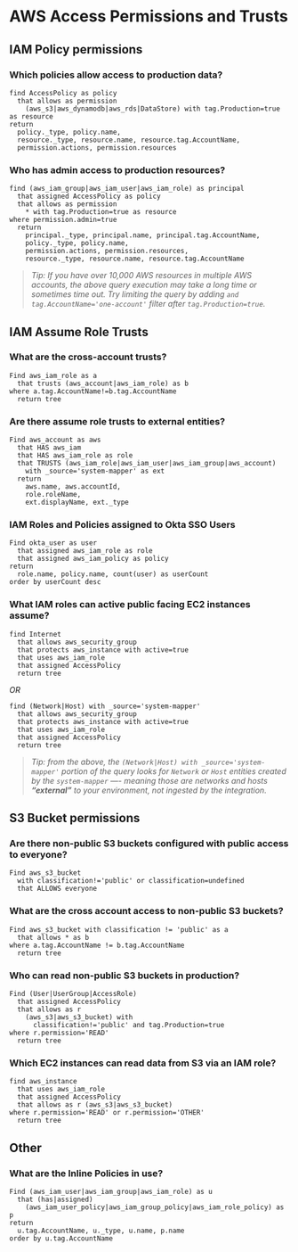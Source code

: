 
# AWS Access Permissions and Trusts

## IAM Policy permissions

### Which policies allow access to production data?

```j1ql
find AccessPolicy as policy
  that allows as permission
    (aws_s3|aws_dynamodb|aws_rds|DataStore) with tag.Production=true as resource
return
  policy._type, policy.name,
  resource._type, resource.name, resource.tag.AccountName,
  permission.actions, permission.resources
```

### Who has admin access to production resources?

```j1ql
find (aws_iam_group|aws_iam_user|aws_iam_role) as principal
  that assigned AccessPolicy as policy
  that allows as permission
    * with tag.Production=true as resource
where permission.admin=true
  return
    principal._type, principal.name, principal.tag.AccountName,
    policy._type, policy.name,
    permission.actions, permission.resources,
    resource._type, resource.name, resource.tag.AccountName
```

> _Tip: If you have over 10,000 AWS resources in multiple AWS accounts, the
above query execution may take a long time or sometimes time out. Try limiting
the query by adding `and tag.AccountName='one-account'` filter after
`tag.Production=true`._

## IAM Assume Role Trusts

### What are the cross-account trusts?

```j1ql
Find aws_iam_role as a
  that trusts (aws_account|aws_iam_role) as b
where a.tag.AccountName!=b.tag.AccountName
  return tree
```

### Are there assume role trusts to external entities?

```j1ql
Find aws_account as aws
  that HAS aws_iam
  that HAS aws_iam_role as role
  that TRUSTS (aws_iam_role|aws_iam_user|aws_iam_group|aws_account)
    with _source='system-mapper' as ext
  return
    aws.name, aws.accountId,
    role.roleName,
    ext.displayName, ext._type
```

### IAM Roles and Policies assigned to Okta SSO Users

```j1ql
Find okta_user as user
  that assigned aws_iam_role as role
  that assigned aws_iam_policy as policy
return
  role.name, policy.name, count(user) as userCount
order by userCount desc
```

### What IAM roles can active public facing EC2 instances assume?

```j1ql
find Internet
  that allows aws_security_group
  that protects aws_instance with active=true
  that uses aws_iam_role
  that assigned AccessPolicy
  return tree
```

_OR_

```j1ql
find (Network|Host) with _source='system-mapper'
  that allows aws_security_group
  that protects aws_instance with active=true
  that uses aws_iam_role
  that assigned AccessPolicy
  return tree
```

> _Tip: from the above, the `(Network|Host) with _source='system-mapper'`
portion of the query looks for `Network` or `Host` entities created by the
`system-mapper` —- meaning those are networks and hosts **“external”** to your
environment, not ingested by the integration._

## S3 Bucket permissions

### Are there non-public S3 buckets configured with public access to everyone?

```j1ql
Find aws_s3_bucket
  with classification!='public' or classification=undefined
  that ALLOWS everyone
```

### What are the cross account access to non-public S3 buckets?

```j1ql
Find aws_s3_bucket with classification != 'public' as a
  that allows * as b
where a.tag.AccountName != b.tag.AccountName
  return tree
```

### Who can read non-public S3 buckets in production?

```j1ql
Find (User|UserGroup|AccessRole)
  that assigned AccessPolicy
  that allows as r
    (aws_s3|aws_s3_bucket) with
      classification!='public' and tag.Production=true
where r.permission='READ'
  return tree
```

### Which EC2 instances can read data from S3 via an IAM role?

```j1ql
find aws_instance
  that uses aws_iam_role
  that assigned AccessPolicy
  that allows as r (aws_s3|aws_s3_bucket)
where r.permission='READ' or r.permission='OTHER'
  return tree
```

## Other

### What are the Inline Policies in use?

```j1ql
Find (aws_iam_user|aws_iam_group|aws_iam_role) as u
  that (has|assigned)
    (aws_iam_user_policy|aws_iam_group_policy|aws_iam_role_policy) as p
return
  u.tag.AccountName, u._type, u.name, p.name
order by u.tag.AccountName
```
